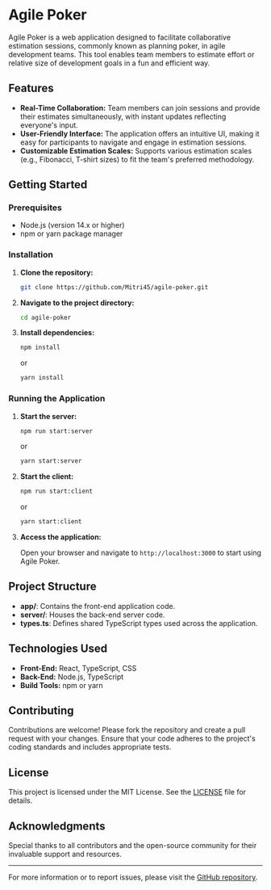 # Agile Poker

Agile Poker is a web application designed to facilitate collaborative estimation sessions, commonly known as planning poker, in agile development teams. This tool enables team members to estimate effort or relative size of development goals in a fun and efficient way.

## Features

- **Real-Time Collaboration:** Team members can join sessions and provide their estimates simultaneously, with instant updates reflecting everyone's input.
- **User-Friendly Interface:** The application offers an intuitive UI, making it easy for participants to navigate and engage in estimation sessions.
- **Customizable Estimation Scales:** Supports various estimation scales (e.g., Fibonacci, T-shirt sizes) to fit the team's preferred methodology.

## Getting Started

### Prerequisites

- Node.js (version 14.x or higher)
- npm or yarn package manager

### Installation

1. **Clone the repository:**

   ```bash
   git clone https://github.com/Mitri45/agile-poker.git
   ```

2. **Navigate to the project directory:**

   ```bash
   cd agile-poker
   ```

3. **Install dependencies:**

   ```bash
   npm install
   ```
   or

   ```bash
   yarn install
   ```



### Running the Application

1. **Start the server:**

   ```bash
   npm run start:server
   ```
   or

   ```bash
   yarn start:server
   ```

2. **Start the client:**

   ```bash
   npm run start:client
   ```
   or

   ```bash
   yarn start:client
   ```

3. **Access the application:**

   Open your browser and navigate to `http://localhost:3000` to start using Agile Poker.


## Project Structure

- **app/**: Contains the front-end application code.
- **server/**: Houses the back-end server code.
- **types.ts**: Defines shared TypeScript types used across the application.

## Technologies Used

- **Front-End:** React, TypeScript, CSS
- **Back-End:** Node.js, TypeScript
- **Build Tools:** npm or yarn

## Contributing

Contributions are welcome! Please fork the repository and create a pull request with your changes. Ensure that your code adheres to the project's coding standards and includes appropriate tests.

## License

This project is licensed under the MIT License. See the [LICENSE](LICENSE) file for details.

## Acknowledgments

Special thanks to all contributors and the open-source community for their invaluable support and resources.

---

For more information or to report issues, please visit the [GitHub repository](https://github.com/Mitri45/agile-poker). 
